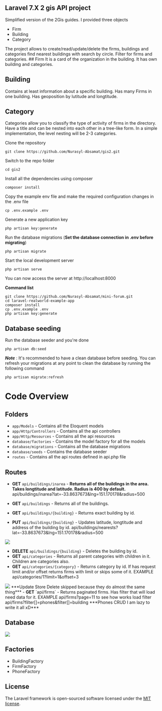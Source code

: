 ## Laravel 7.X 2 gis API project

 Simplified version of the 2Gis guides. I provided three objects
 <ul>
    <li>Firm</li>
    <li>Building</li>   
    <li>Category</li>   
 </ul>
 The project allows to create/read/update/delete the firms, buildings and categories find nearest buildings with search by circle. Filter for firms and categories.
## Firm
It is a card of the organization in the building.
It has own building and categories.

## Building
Contains at least information about a specific building.
Has many Firms in one building. Has geoposition by lutitude and longtitude.

## Category
Categories allow you to classify the type of activity of firms in the directory. Have a title and
can be nested into each other in a tree-like form. In a simple implementation, the level
nesting will be 2-3 categories.

Clone the repository

    git clone https://github.com/Nurasyl-Absamat/gis2.git

Switch to the repo folder
    
    cd gis2

Install all the dependencies using composer
    
    composer install

Copy the example env file and make the required configuration changes in the .env file

    cp .env.example .env

Generate a new application key

    php artisan key:generate

Run the database migrations (**Set the database connection in .env before migrating**)

    php artisan migrate

Start the local development server

    php artisan serve
    
You can now access the server at http://localhost:8000


**Command list**

    git clone https://github.com/Nurasyl-Absamat/mini-forum.git
    cd laravel-realworld-example-app
    composer install
    cp .env.example .env
    php artisan key:generate

## Database seeding

Run the database seeder and you're done

    php artisan db:seed

***Note*** : It's recommended to have a clean database before seeding. You can refresh your migrations at any point to clean the database by running the following command

    php artisan migrate:refresh
    

# Code Overview

## Folders

- `app/Models` - Contains all the Eloquent models
- `app/Http/Controllers` - Contains all the api controllers
- `app/Http/Resources` - Contains all the api resources
- `database/factories` - Contains the model factory for all the models
- `database/migrations` - Contains all the database migrations
- `database/seeds` - Contains the database seeder
- `routes` - Contains all the api routes defined in api.php file

## Routes

- <b>GET</b> `api/buildings/inarea` - <b>Returns all of the buildings in the area. Takes longtitude and latitude. Radius is 400 by default.</b>
api/buildings/inarea?lat=-33.8637673&lng=151.170178&radius=500

- <b>GET</b> `api/buildings` - Returns all of the buildings.
- <b>GET</b> `api/buildings/{building}` - Returns exact building by id.
- <b>PUT</b> `api/buildings/{building}` - Updates latitude, longtitude and address of the building by id.
api/buildings/nearests?lat=-33.8637673&lng=151.170178&radius=500

<img src="https://github.com/Nurasyl-Absamat/gis2/screens/BuildingNearest.png" />

- <b>DELETE</b> `api/buildings/{building}` - Deletes the building by id.
- <b>GET</b> `api/categories` - Returns all parent categories with children in it. Children are categories also.
- <b>GET</b> `api/categories/{category}` - Returns category by id. If has request limit and/or offset returns firms with limit or skips some of it.
EXAMPLE api/categories/1?limit=1&offset=3
<img src="https://github.com/Nurasyl-Absamat/gis2/screens/limit_ofset.png" />
***Update Store Delete skipped because they do almost the same thing***
- <b>GET</b> `api/firms` - Returns paginated firms. Has filter that will load need data for it.
EXAMPLE api/firms?page=11 to see how works load filter api/firms?filter[]=phones&filter[]=building
***Phones CRUD I am lazy to write it all xD***

## Database
<img src="https://github.com/Nurasyl-Absamat/gis2/screens/Database.png" />

## Factories
<ul>
    <li>BuildingFactory</li>
    <li>FirmFactory</li>
    <li>PhoneFactory</li>
</ul>



## License

The Laravel framework is open-sourced software licensed under the [MIT license](https://opensource.org/licenses/MIT).


